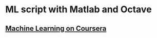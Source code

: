 # ML script with Matlab and Octave
[Machine Learning on Coursera](https://www.coursera.org/learn/machine-learning)
------
